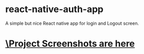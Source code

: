 # react-native-auth-app
A simple but nice React native app for login and Logout screen.

<h1><a href="https://github.com/hemantc09/react-native-auth-app/tree/master/src/Project_Screeshots"> \Project Screenshots are here </a></h1>
